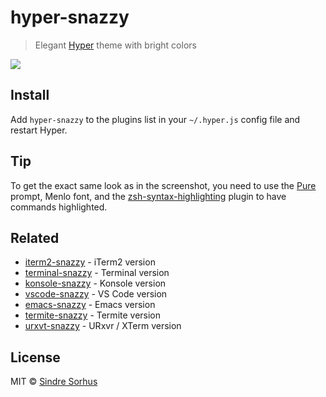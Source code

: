 # hyper-snazzy

> Elegant [Hyper](https://hyper.is) theme with bright colors

![](screenshot.png)


## Install

Add `hyper-snazzy` to the plugins list in your `~/.hyper.js` config file and restart Hyper.


## Tip

To get the exact same look as in the screenshot, you need to use the [Pure](https://github.com/sindresorhus/pure) prompt, Menlo font, and the [zsh-syntax-highlighting](https://github.com/zsh-users/zsh-syntax-highlighting) plugin to have commands highlighted.


## Related

- [iterm2-snazzy](https://github.com/sindresorhus/iterm2-snazzy) - iTerm2 version
- [terminal-snazzy](https://github.com/sindresorhus/terminal-snazzy) - Terminal version
- [konsole-snazzy](https://github.com/miedzinski/konsole-snazzy) - Konsole version
- [vscode-snazzy](https://github.com/Tyriar/vscode-snazzy) - VS Code version
- [emacs-snazzy](https://github.com/weijiangan/emacs-snazzy) - Emacs version
- [termite-snazzy](https://github.com/kbobrowski/termite-snazzy) - Termite version
- [urxvt-snazzy](https://github.com/olstenlarck/urxvt-xterm-snazzy) - URxvr / XTerm version


## License

MIT © [Sindre Sorhus](https://sindresorhus.com)
